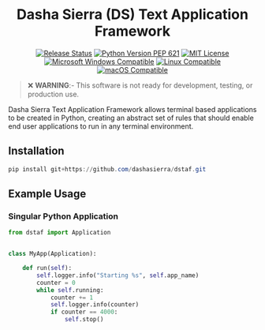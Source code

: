 <h1 align="center">Dasha Sierra (DS) Text Application Framework</h1>

<p align="center">
<a href="https://github.com/dashasierra/dstaf/actions/workflows/Release.yml"><img src="https://github.com/dashasierra/dstaf/actions/workflows/Release.yml/badge.svg" alt="Release Status" /></a>
<a href="https://devguide.python.org/versions/#supported-versions"><img src="https://img.shields.io/python/required-version-toml?tomlFilePath=https%3A%2F%2Fraw.github.com%2Fdashasierra%2Fdstaf%2Fmaster%2Fpyproject.toml" alt="Python Version PEP 621"></a>
<a href="https://choosealicense.com/licenses/mit/"><img src="https://img.shields.io/badge/License-MIT-orange" alt="MIT License" /></a>
<a href="#"><img src="https://custom-icon-badges.demolab.com/badge/Windows-0078D6?logo=windows10&logoColor=white" alt="Microsoft Windows Compatible" /></a>
<a href="#"><img src="https://img.shields.io/badge/Linux-FCC624?style=flat&logo=linux&logoColor=black" alt="Linux Compatible" /></a>
<a href="#"><img src="https://img.shields.io/badge/macOS-000000?style=flat&logo=apple&logoColor=white" alt="macOS Compatible" /></a>
</p>


> ❌ **WARNING**:- This software is not ready for development, testing, or production use.

Dasha Sierra Text Application Framework allows terminal based applications to be
created in Python, creating an abstract set of rules that should enable end
user applications to run in any terminal environment.

## Installation

```powershell
pip install git+https://github.com/dashasierra/dstaf.git
```

## Example Usage

### Singular Python Application

```python
from dstaf import Application


class MyApp(Application):

    def run(self):
        self.logger.info("Starting %s", self.app_name)
        counter = 0
        while self.running:
            counter += 1
            self.logger.info(counter)
            if counter == 4000:
                self.stop()

```
